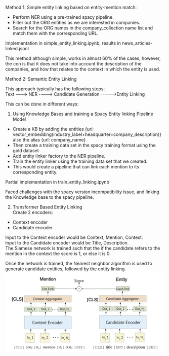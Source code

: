 Method 1: Simple entity linking based on entity-mention match: 
- Perform NER using a pre-trained spacy pipeline.
- Filter out the ORG entities as we are interested in companies.
- Search for the ORG names in the company_collection name list and match them with the corresponding URL.

Implementation in simple_entity_linking.ipynb, results in news_articles-linked.jsonl

This method although simple, works in almost 60% of the cases, however, the con is that it does not take into account the description of the companies, and how that relates to the context in which the entity is used.

Method 2: Semantic Entity Linking

This approach typically has the following steps:  
Text ---> NER ----> Candidate Generation ----->Entity Linking

This can be done in different ways:

1. Using Knowledge Bases and training a Spacy Entity linking Pipeline Model
- Create a KB by adding the entities 
{url: vector_embedding(industry_label+headquarter+company_description)} 
also the alias
{url: company_name}
- Then create a training data set in the spacy training format using the gold dataset
- Add entity linker factory to the NER pipeline.
- Train the entity linker using the training data set that we created.
- This would create a pipeline that can link each mention to its corresponding entity.

Partial implementation in train_entity_linking.ipynb

Faced challenges with the spacy version incompatibility issue, and linking the Knowledge base to the spacy pipeline.

2. Transformer Based Entity Linking  
Create 2 encoders:
- Context encoder
- Candidate encoder

Input to the Context encoder would be Context, Mention, Context.  
Input to the Candidate encoder would be Title, Description.  
The Siamese network is trained such that the if the candidate refers to the mention in the context the score is 1, or else it is 0.

Once the network is trained, the Nearest neighbor algorithm is used to generate candidate entities, followed by the entity linking.
![Alt text](<Screenshot 2024-01-23 at 9.12.23 PM.png>)









